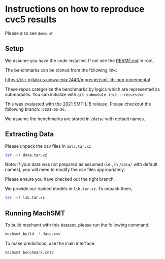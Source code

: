 # Instructions on how to reproduce cvc5 results

Please also see `demo.sh`

## Setup

We assume you have the code installed. If not see the [REAME.md](https://github.com/MachSMT/STTT-Artifact/blob/master/README.md) in root. 

The benchmarks can be cloned from the following link:

https://clc-gitlab.cs.uiowa.edu:2443/mpreiner/smt-lib-non-incremental

These repos categorize the benchmarks by logics which are represented as submodules. You can initialize with `git submodule init --recursive`


This was evaluated with the 2021 SMT-LIB release. Please checkout the following branch:`r2021-05-26`.

We assume the benchmarks are stored in `/data/` with default names.

## Extracting Data
Please unpack the csv files in `data.tar.xz`

```bash
tar -xf data.tar.xz
```

Note: If your data was not prepared as assumed (i.e., in `/data/` with default names), you will need to modify the csv files appropriately. 

Please ensure you have checked out the right branch. 

We provide our trained models in `lib.tar.xz`. To unpack them, 

```bash
tar -xf lib.tar.xz
```

## Running MachSMT

To build machsmt with this dataset, please run the following command:

```bash
machsmt_build -f data.csv
```

To make predictions, use the main interface:

```bash
machsmt benchmark.smt2
```

